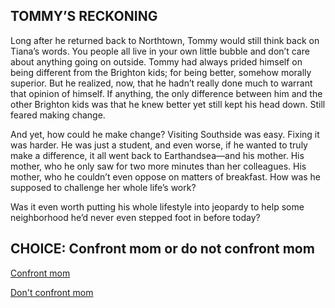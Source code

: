 ## TOMMY’S RECKONING

Long after he returned back to Northtown, Tommy would still think back on Tiana’s words. You people all live in your own little bubble and don’t care about anything going on outside. Tommy had always prided himself on being different from the Brighton kids; for being better, somehow morally superior. But he realized, now, that he hadn’t really done much to warrant that opinion of himself. If anything, the only difference between him and the other Brighton kids was that he knew better yet still kept his head down. Still feared making change.

And yet, how could he make change? Visiting Southside was easy. Fixing it was harder. He was just a student, and even worse, if he wanted to truly make a difference, it all went back to Earthandsea—and his mother. His mother, who he only saw for two more minutes than her colleagues. His mother, who he couldn’t even oppose on matters of breakfast. How was he supposed to challenge her whole life’s work? 

Was it even worth putting his whole lifestyle into jeopardy to help some neighborhood he’d never even stepped foot in before today?

## CHOICE: Confront mom or do not confront mom

[Confront mom](https://dorsadanesh.github.io/RisingTides-Sink-or-Swim/tommy11-1.html)

[Don't confront mom](https://dorsadanesh.github.io/RisingTides-Sink-or-Swim/tommy-bad.html)
